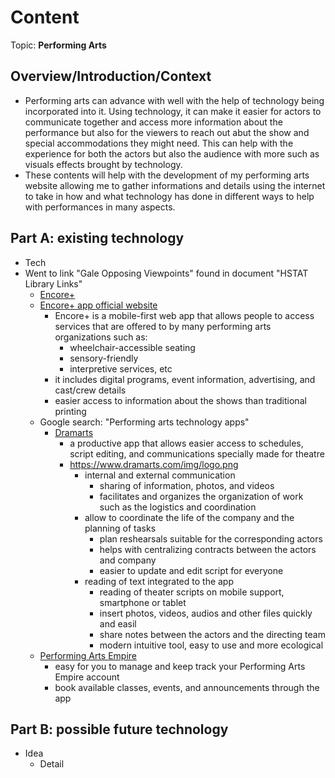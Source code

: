 # Content
Topic: **Performing Arts**

## Overview/Introduction/Context
* Performing arts can advance with well with the help of technology being incorporated into it. Using technology, it can make it easier for actors to communicate together and access more information about the performance but also for the viewers to reach out abut the show and special accommodations they might need. This can help with the experience for both the actors but also the audience with more such as visuals effects brought by technology.
* These contents will help with the development of my performing arts website allowing me to gather informations and details using the internet to take in how and what technology has done in different ways to help with performances in many aspects.

## Part A: existing technology
* Tech
* Went to link "Gale Opposing Viewpoints" found in document "HSTAT Library Links"
  * [Encore+](https://go.gale.com/ps/retrieve.do?tabID=T004&resultListType=RESULT_LIST&searchResultsType=SingleTab&retrievalId=abdd1bca-3514-4465-8a6e-1bcbda7b9129&hitCount=7&searchType=BasicSearchForm&currentPosition=3&docId=GALE%7CA671513755&docType=Article&sort=Relevance&contentSegment=ZONE-MOD1&prodId=AONE&pageNum=1&contentSet=GALE%7CA671513755&searchId=R1&userGroupName=nysl_me_76_tele&inPS=true)
  * [Encore+ app official website](https://www.encoreplus.app/accessible-performances/)
    * Encore+ is a mobile-first web app that allows people to access services that are offered to by many performing arts organizations such as:
      * wheelchair-accessible seating
      * sensory-friendly
      * interpretive services, etc
    * it includes digital programs, event information, advertising, and cast/crew details
    * easier access to information about the shows than traditional printing
  * Google search: "Performing arts technology apps"
    * [Dramarts](https://www.dramarts.com/landing)
      * a productive app that allows easier access to schedules, script editing, and communications specially made for theatre
      * https://www.dramarts.com/img/logo.png
        * internal and external communication
          * sharing of information, photos, and videos
          * facilitates and organizes the organization of work such as the logistics and coordination
        * allow to coordinate the life of the company and the planning of tasks
          * plan reshearsals suitable for the corresponding actors
          * helps with centralizing contracts between the actors and company
          * easier to update and edit script for everyone
        * reading of text integrated to the app
          * reading of theater scripts on mobile support, smartphone or tablet
          * insert photos, videos, audios and other files quickly and easil
          * share notes between the actors and the directing team
          * modern intuitive tool, easy to use and more ecological
  * [Performing Arts Empire](https://apps.apple.com/sa/app/performing-arts-empire/id6745223804?uo=2)
      * easy for you to manage and keep track your Performing Arts Empire account
      * book available classes, events, and announcements through the app 
   
## Part B: possible future technology
* Idea
  * Detail
